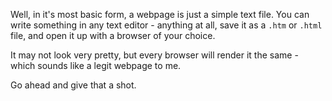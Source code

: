 Well, in it's most basic form, a webpage is just a simple text file. You can write something in any text editor - anything at all, save it as a `.htm` or `.html` file, and open it up with a browser of your choice.

It may not look very pretty, but every browser will render it the same - which sounds like a legit webpage to me.

Go ahead and give that a shot.
